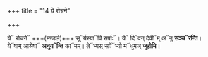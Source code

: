 +++
title = "14 ये रोचने"

+++

ये᳓ रोचने᳓ +++(मण्डले)+++ सू᳓र्यस्या᳓पि सर्पाः᳓। ये᳓ दि᳓वन् देवी᳓म् अ᳓नु **सञ्च᳓रन्ति**।  
ये᳓षाम् आश्रेषा᳓ **अनुय᳓न्ति** का᳓मम्। ते᳓भ्यस् सर्पे᳓भ्यो म᳓धुमज् **जुहोमि**।  
